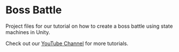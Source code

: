 # Boss Battle
Project files for our tutorial on how to create a boss battle using state machines in Unity.



Check out our [YouTube Channel](http://youtube.com/brackeys) for more tutorials.